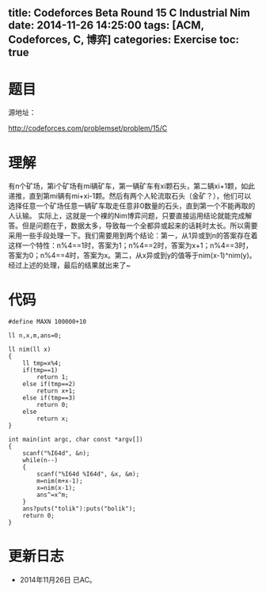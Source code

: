 title: Codeforces Beta Round 15 C Industrial Nim
date: 2014-11-26 14:25:00
tags: [ACM, Codeforces, C, 博弈]
categories: Exercise
toc: true
---
# 题目	
源地址：

http://codeforces.com/problemset/problem/15/C

# 理解
有n个矿场，第i个矿场有mi辆矿车，第一辆矿车有xi颗石头，第二辆xi+1颗，如此递推，直到第mi辆有mi+xi-1颗。然后有两个人轮流取石头（金矿？），他们可以选择任意一个矿场任意一辆矿车取走任意非0数量的石头，直到第一个不能再取的人认输。
实际上，这就是一个裸的Nim博弈问题，只要直接运用结论就能完成解答。但是问题在于，数据太多，导致每一个全都异或起来的话耗时太长。所以需要采用一些手段处理一下。我们需要用到两个结论：第一，从1异或到n的答案存在着这样一个特性：n%4==1时，答案为1；n%4==2时，答案为x+1；n%4==3时，答案为0；n%4==4时，答案为x。第二，从x异或到y的值等于nim(x-1)^nim(y)。
经过上述的处理，最后的结果就出来了~

<!-- more -->

# 代码
```
#define MAXN 100000+10

ll n,x,m,ans=0;

ll nim(ll x)
{
    ll tmp=x%4;
    if(tmp==1)
        return 1;
    else if(tmp==2)
        return x+1;
    else if(tmp==3)
        return 0;
    else
        return x;
}

int main(int argc, char const *argv[])
{
    scanf("%I64d", &n);
    while(n--)
    {
        scanf("%I64d %I64d", &x, &m);
        m=nim(m+x-1);
        x=nim(x-1);
        ans^=x^m;
    }
    ans?puts("tolik"):puts("bolik");
    return 0;
}
```
# 更新日志
- 2014年11月26日 已AC。